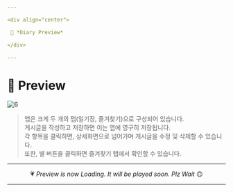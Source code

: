 ```yaml
---

<div align="center">

 💛 *Diary Preview*

</div>

---
```


# 📱 Preview
![6](https://user-images.githubusercontent.com/68846212/186569353-7d95945c-9d8c-42c9-8402-5b9341fcd73f.gif)
> 앱은 크게 두 개의 탭(일기장, 즐겨찾기)으로 구성되어 있습니다.  
> 게시글을 작성하고 저장하면 이는 앱에 영구히 저장됩니다.  
> 각 항목을 클릭하면, 상세화면으로 넘어가며 게시글을 수정 및 삭제할 수 있습니다.  
> 또한, 별 버튼을 클릭하면 즐겨찾기 탭에서 확인할 수 있습니다.  

---

<div align="center">

 💗 *Preview is now Loading. It will be played soon. Plz Wait* 🙃

</div>

---